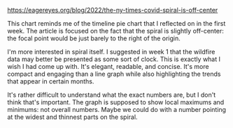 https://eagereyes.org/blog/2022/the-ny-times-covid-spiral-is-off-center

This chart reminds me of the timeline pie chart that I reflected on in the first week. The article is focused on the fact that the spiral is slightly off-center: the focal point would be just barely to the right of the origin.

I'm more interested in spiral itself. I suggested in week 1 that the wildfire data may better be presented as some sort of clock. This is exactly what I wish I had come up with. It's elegant, readable, and concise. It's more compact and engaging than a line graph while also highlighting the trends that appear in certain months.

It's rather difficult to understand what the exact numbers are, but I don't think that's important. The graph is supposed to show local maximums and minimums: not overall numbers. Maybe we could do with a number pointing at the widest and thinnest parts on the spiral.